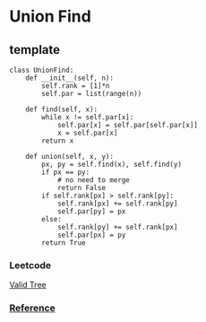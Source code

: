 # Union Find
## template
```
class UnionFind:
    def __init__(self, n):
        self.rank = [1]*n
        self.par = list(range(n))

    def find(self, x):
        while x != self.par[x]:
            self.par[x] = self.par[self.par[x]]
            x = self.par[x]
        return x

    def union(self, x, y):
        px, py = self.find(x), self.find(y)
        if px == py:
            # no need to merge
            return False
        if self.rank[px] > self.rank[py]:
            self.rank[px] += self.rank[py]
            self.par[py] = px
        else:
            self.rank[py] += self.rank[px]
            self.par[px] = py
        return True
```

### Leetcode
[Valid Tree](https://github.com/doocs/leetcode/blob/main/solution/0200-0299/0261.Graph%20Valid%20Tree/README.md)

### [Reference](https://github.com/labuladong/fucking-algorithm/blob/master/%E7%AE%97%E6%B3%95%E6%80%9D%E7%BB%B4%E7%B3%BB%E5%88%97/UnionFind%E7%AE%97%E6%B3%95%E8%AF%A6%E8%A7%A3.md)
